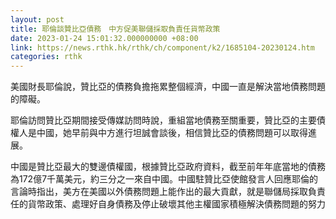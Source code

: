 ```yaml
---
layout: post
title: 耶倫談贊比亞債務　中方促美聯儲採取負責任貨幣政策
date: 2023-01-24 15:01:32.000000000 +08:00
link: https://news.rthk.hk/rthk/ch/component/k2/1685104-20230124.htm
categories: rthk
---
```


美國財長耶倫說，贊比亞的債務負擔拖累整個經濟，中國一直是解決當地債務問題的障礙。

耶倫訪問贊比亞期間接受傳媒訪問時說，重組當地債務至關重要，贊比亞的主要債權人是中國，她早前與中方進行坦誠會談後，相信贊比亞的債務問題可以取得進展。

中國是贊比亞最大的雙邊債權國，根據贊比亞政府資料，截至前年年底當地的債務為172億7千萬美元，約三分之一來自中國。中國駐贊比亞使館發言人回應耶倫的言論時指出，美方在美國以外債務問題上能作出的最大貢獻，就是聯儲局採取負責任的貨幣政策、處理好自身債務及停止破壞其他主權國家積極解決債務問題的努力
